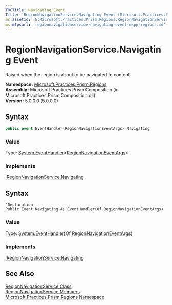 ```yaml
---
TOCTitle: Navigating Event
Title: 'RegionNavigationService.Navigating Event (Microsoft.Practices.Prism.Regions)'
ms:assetid: 'E:Microsoft.Practices.Prism.Regions.RegionNavigationService.Navigating'
ms:mtpsurl: 'regionnavigationservice-navigating-event-mspp-regions.md'
---
```



# RegionNavigationService.Navigating Event

Raised when the region is about to be navigated to content.

**Namespace:** [Microsoft.Practices.Prism.Regions](https://msdn.microsoft.com/library/microsoft.practices.prism.regions)  
**Assembly:** Microsoft.Practices.Prism.Composition (in Microsoft.Practices.Prism.Composition.dll)  
**Version:** 5.0.0.0 (5.0.0.0)

## Syntax

```C#
public event EventHandler<RegionNavigationEventArgs> Navigating
```

### Value

Type: [System.EventHandler](http://msdn.microsoft.com/en-us/library/db0etb8x)&lt;[RegionNavigationEventArgs](https://msdn.microsoft.com/library/microsoft.practices.prism.regions.regionnavigationeventargs)&gt;
### Implements

[IRegionNavigationService.Navigating](https://msdn.microsoft.com/library/microsoft.practices.prism.regions.iregionnavigationservice.navigating)


## Syntax

```VB
'Declaration
Public Event Navigating As EventHandler(Of RegionNavigationEventArgs)
```

### Value

Type: [System.EventHandler](http://msdn.microsoft.com/en-us/library/db0etb8x)(Of [RegionNavigationEventArgs](https://msdn.microsoft.com/library/microsoft.practices.prism.regions.regionnavigationeventargs))
### Implements

[IRegionNavigationService.Navigating](https://msdn.microsoft.com/library/microsoft.practices.prism.regions.iregionnavigationservice.navigating)



## See Also

[RegionNavigationService Class](https://msdn.microsoft.com/library/microsoft.practices.prism.regions.regionnavigationservice)  
[RegionNavigationService Members](https://msdn.microsoft.com/en-us/library/microsoft.practices.prism.regions.regionnavigationservice_members)  
[Microsoft.Practices.Prism.Regions Namespace](https://msdn.microsoft.com/library/microsoft.practices.prism.regions)  